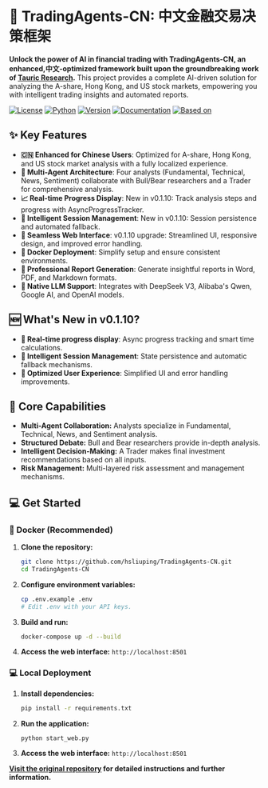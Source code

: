 # 🚀 TradingAgents-CN: 中文金融交易决策框架

**Unlock the power of AI in financial trading with TradingAgents-CN, an enhanced,中文-optimized framework built upon the groundbreaking work of [Tauric Research](https://github.com/TauricResearch/TradingAgents).** This project provides a complete AI-driven solution for analyzing the A-share, Hong Kong, and US stock markets, empowering you with intelligent trading insights and automated reports.

[<img src="https://img.shields.io/badge/License-Apache%202.0-blue.svg" alt="License">](https://opensource.org/licenses/Apache-2.0)
[<img src="https://img.shields.io/badge/Python-3.10%2B-blue.svg" alt="Python">](https://www.python.org/)
[<img src="https://img.shields.io/badge/Version-cn--0.1.10-green.svg" alt="Version">](./VERSION)
[<img src="https://img.shields.io/badge/Docs-中文文档-green.svg" alt="Documentation">](./docs/)
[<img src="https://img.shields.io/badge/Based%20on-TauricResearch%2FTradingAgents-orange.svg" alt="Based on">](https://github.com/TauricResearch/TradingAgents)

## ✨ Key Features

*   **🇨🇳 Enhanced for Chinese Users**: Optimized for A-share, Hong Kong, and US stock market analysis with a fully localized experience.
*   **🤖 Multi-Agent Architecture**:  Four analysts (Fundamental, Technical, News, Sentiment) collaborate with Bull/Bear researchers and a Trader for comprehensive analysis.
*   **📈 Real-time Progress Display**:  New in v0.1.10: Track analysis steps and progress with AsyncProgressTracker.
*   **💾 Intelligent Session Management**: New in v0.1.10: Session persistence and automated fallback.
*   **🚀 Seamless Web Interface**: v0.1.10 upgrade: Streamlined UI, responsive design, and improved error handling.
*   **🐳 Docker Deployment**: Simplify setup and ensure consistent environments.
*   **📄 Professional Report Generation**:  Generate insightful reports in Word, PDF, and Markdown formats.
*   **🧠 Native LLM Support**:  Integrates with DeepSeek V3, Alibaba's Qwen, Google AI, and OpenAI models.

## 🆕 What's New in v0.1.10?

*   **🚀 Real-time progress display**: Async progress tracking and smart time calculations.
*   **💾 Intelligent Session Management**: State persistence and automatic fallback mechanisms.
*   **🎨 Optimized User Experience**: Simplified UI and error handling improvements.

## 🎯 Core Capabilities

*   **Multi-Agent Collaboration:**  Analysts specialize in Fundamental, Technical, News, and Sentiment analysis.
*   **Structured Debate:**  Bull and Bear researchers provide in-depth analysis.
*   **Intelligent Decision-Making:**  A Trader makes final investment recommendations based on all inputs.
*   **Risk Management:**  Multi-layered risk assessment and management mechanisms.

## 💻 Get Started

### 🐳 Docker (Recommended)

1.  **Clone the repository:**

    ```bash
    git clone https://github.com/hsliuping/TradingAgents-CN.git
    cd TradingAgents-CN
    ```

2.  **Configure environment variables:**

    ```bash
    cp .env.example .env
    # Edit .env with your API keys.
    ```

3.  **Build and run:**

    ```bash
    docker-compose up -d --build
    ```

4.  **Access the web interface:**  `http://localhost:8501`

### 💻 Local Deployment

1.  **Install dependencies:**

    ```bash
    pip install -r requirements.txt
    ```

2.  **Run the application:**

    ```bash
    python start_web.py
    ```

3.  **Access the web interface:**  `http://localhost:8501`

**[Visit the original repository](https://github.com/hsliuping/TradingAgents-CN) for detailed instructions and further information.**